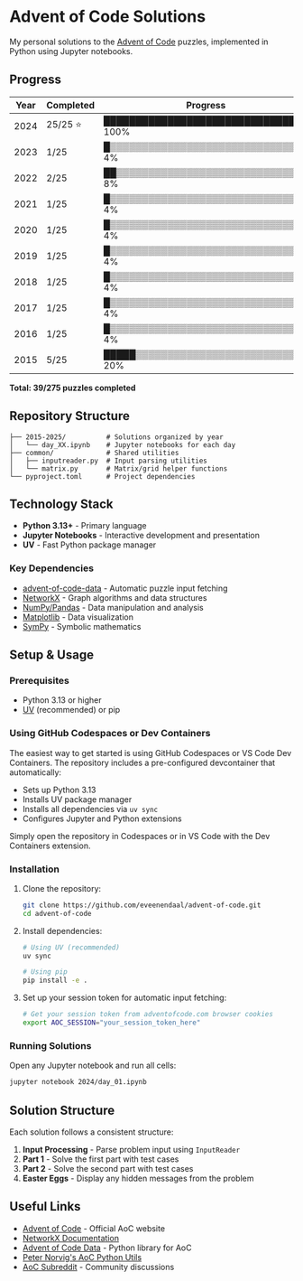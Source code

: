 # Advent of Code Solutions

My personal solutions to the [Advent of Code](https://adventofcode.com/) puzzles, implemented in Python using Jupyter notebooks.

## Progress

| Year | Completed | Progress |
|------|-----------|----------|
| 2024 | 25/25 ⭐ | ████████████████████████████████ 100% |
| 2023 | 1/25      | █▒▒▒▒▒▒▒▒▒▒▒▒▒▒▒▒▒▒▒▒▒▒▒▒▒▒▒▒▒▒▒ 4% |
| 2022 | 2/25      | ██▒▒▒▒▒▒▒▒▒▒▒▒▒▒▒▒▒▒▒▒▒▒▒▒▒▒▒▒▒▒ 8% |
| 2021 | 1/25      | █▒▒▒▒▒▒▒▒▒▒▒▒▒▒▒▒▒▒▒▒▒▒▒▒▒▒▒▒▒▒▒ 4% |
| 2020 | 1/25      | █▒▒▒▒▒▒▒▒▒▒▒▒▒▒▒▒▒▒▒▒▒▒▒▒▒▒▒▒▒▒▒ 4% |
| 2019 | 1/25      | █▒▒▒▒▒▒▒▒▒▒▒▒▒▒▒▒▒▒▒▒▒▒▒▒▒▒▒▒▒▒▒ 4% |
| 2018 | 1/25      | █▒▒▒▒▒▒▒▒▒▒▒▒▒▒▒▒▒▒▒▒▒▒▒▒▒▒▒▒▒▒▒ 4% |
| 2017 | 1/25      | █▒▒▒▒▒▒▒▒▒▒▒▒▒▒▒▒▒▒▒▒▒▒▒▒▒▒▒▒▒▒▒ 4% |
| 2016 | 1/25      | █▒▒▒▒▒▒▒▒▒▒▒▒▒▒▒▒▒▒▒▒▒▒▒▒▒▒▒▒▒▒▒ 4% |
| 2015 | 5/25      | █████▒▒▒▒▒▒▒▒▒▒▒▒▒▒▒▒▒▒▒▒▒▒▒▒▒▒▒ 20% |

**Total: 39/275 puzzles completed**

## Repository Structure

```
├── 2015-2025/          # Solutions organized by year
│   └── day_XX.ipynb    # Jupyter notebooks for each day
├── common/             # Shared utilities
│   ├── inputreader.py  # Input parsing utilities
│   └── matrix.py       # Matrix/grid helper functions
└── pyproject.toml      # Project dependencies
```

## Technology Stack

- **Python 3.13+** - Primary language
- **Jupyter Notebooks** - Interactive development and presentation
- **UV** - Fast Python package manager

### Key Dependencies

- [advent-of-code-data](https://pypi.org/project/advent-of-code-data/) - Automatic puzzle input fetching
- [NetworkX](https://networkx.org/) - Graph algorithms and data structures
- [NumPy/Pandas](https://pandas.pydata.org/) - Data manipulation and analysis
- [Matplotlib](https://matplotlib.org/) - Data visualization
- [SymPy](https://www.sympy.org/) - Symbolic mathematics

## Setup & Usage

### Prerequisites

- Python 3.13 or higher
- [UV](https://docs.astral.sh/uv/) (recommended) or pip

### Using GitHub Codespaces or Dev Containers

The easiest way to get started is using GitHub Codespaces or VS Code Dev Containers. The repository includes a pre-configured devcontainer that automatically:
- Sets up Python 3.13
- Installs UV package manager
- Installs all dependencies via `uv sync`
- Configures Jupyter and Python extensions

Simply open the repository in Codespaces or in VS Code with the Dev Containers extension.

### Installation

1. Clone the repository:
   ```bash
   git clone https://github.com/eveenendaal/advent-of-code.git
   cd advent-of-code
   ```

2. Install dependencies:
   ```bash
   # Using UV (recommended)
   uv sync
   
   # Using pip
   pip install -e .
   ```

3. Set up your session token for automatic input fetching:
   ```bash
   # Get your session token from adventofcode.com browser cookies
   export AOC_SESSION="your_session_token_here"
   ```

### Running Solutions

Open any Jupyter notebook and run all cells:
```bash
jupyter notebook 2024/day_01.ipynb
```

## Solution Structure

Each solution follows a consistent structure:

1. **Input Processing** - Parse problem input using `InputReader`
2. **Part 1** - Solve the first part with test cases
3. **Part 2** - Solve the second part with test cases
4. **Easter Eggs** - Display any hidden messages from the problem

## Useful Links

- [Advent of Code](https://adventofcode.com/) - Official AoC website
- [NetworkX Documentation](https://networkx.org/documentation/stable/index.html)
- [Advent of Code Data](https://pypi.org/project/advent-of-code-data/) - Python library for AoC
- [Peter Norvig's AoC Python Utils](https://github.com/norvig/pytudes/blob/10ee4b490097f11d947def8a5b4e5203a5876e27/ipynb/AdventUtils.ipynb)
- [AoC Subreddit](https://www.reddit.com/r/adventofcode/) - Community discussions
